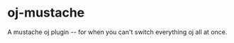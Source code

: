 oj-mustache
===========

A mustache oj plugin -- for when you can't switch everything oj all at once.